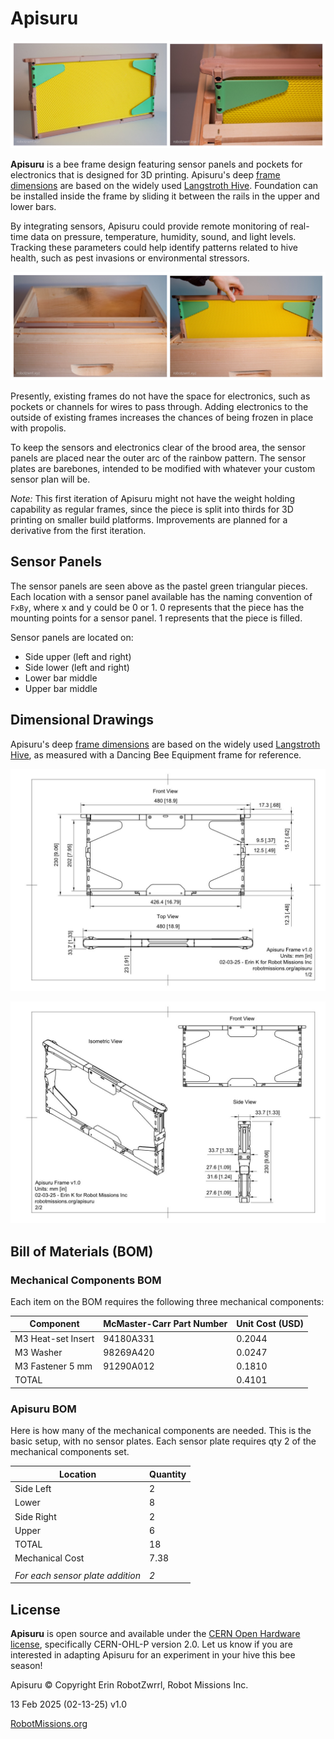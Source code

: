 # Apisuru

![Apisuru Frame Photographs](https://github.com/RobotGrrl/Apisuru/blob/main/images/apisuru_frame_collage1.jpg?raw=true)

**Apisuru** is a bee frame design featuring sensor panels and pockets for electronics that is designed for 3D printing. Apisuru's deep [frame dimensions](https://github.com/RobotGrrl/Apisuru/blob/main/Apisuru_Frame_Dimensional_Drawing.pdf) are based on the widely used [Langstroth Hive](https://beeprofessor.com/langstroth-hive-dimensions/). Foundation can be installed inside the frame by sliding it between the rails in the upper and lower bars.

By integrating sensors, Apisuru could provide remote monitoring of real-time data on pressure, temperature, humidity, sound, and light levels. Tracking these parameters could help identify patterns related to hive health, such as pest invasions or environmental stressors.

![Apisuru Frame in Bee Box Photographs](https://github.com/RobotGrrl/Apisuru/blob/main/images/apisuru_frame_collage2.jpg?raw=true)

Presently, existing frames do not have the space for electronics, such as pockets or channels for wires to pass through. Adding electronics to the outside of existing frames increases the chances of being frozen in place with propolis.

To keep the sensors and electronics clear of the brood area, the sensor panels are placed near the outer arc of the rainbow pattern. The sensor plates are barebones, intended to be modified with whatever your custom sensor plan will be. 

_Note:_ This first iteration of Apisuru might not have the weight holding capability as regular frames, since the piece is split into thirds for 3D printing on smaller build platforms. Improvements are planned for a derivative from the first iteration.

## Sensor Panels

The sensor panels are seen above as the pastel green triangular pieces. Each location with a sensor panel available has the naming convention of `FxBy`, where x and y could be 0 or 1. 0 represents that the piece has the mounting points for a sensor panel. 1 represents that the piece is filled. 

Sensor panels are located on:
- Side upper (left and right)
- Side lower (left and right)
- Lower bar middle
- Upper bar middle

## Dimensional Drawings

Apisuru's deep [frame dimensions](https://github.com/RobotGrrl/Apisuru/blob/main/Apisuru_Frame_Dimensional_Drawing.pdf) are based on the widely used [Langstroth Hive](https://beeprofessor.com/langstroth-hive-dimensions/), as measured with a Dancing Bee Equipment frame for reference.

![Apisuru Frame Dimensional Drawing Page 1](https://github.com/RobotGrrl/Apisuru/blob/main/images/Apisuru_Frame_Dimensional_Drawing_p1.jpg?raw=true)

![Apisuru Frame Dimensional Drawing Page 2](https://github.com/RobotGrrl/Apisuru/blob/main/images/Apisuru_Frame_Dimensional_Drawing_p2.jpg?raw=true)

## Bill of Materials (BOM)

### Mechanical Components BOM

Each item on the BOM requires the following three mechanical components:

| Component                 | McMaster-Carr Part Number | Unit Cost (USD) |
| ------------------ | ------------------------- | --------------- |
| M3 Heat-set Insert        | 94180A331 | 0.2044 |
| M3 Washer                 | 98269A420 | 0.0247 |
| M3 Fastener 5 mm          | 91290A012 | 0.1810 |
| TOTAL                     |  | 0.4101 |

### Apisuru BOM

Here is how many of the mechanical components are needed. This is the basic setup, with no sensor plates. Each sensor plate requires qty 2 of the mechanical components set.

| Location                       | Quantity |
| ------------------------------ | -------- |
| Side Left                      | 2 |
| Lower                          | 8 |
| Side Right                     | 2 |
| Upper                          | 6 |
| TOTAL                          | 18 |
| Mechanical Cost                | 7.38 |
|                                |  |
| _For each sensor plate addition_ | _2_ |


## License

**Apisuru** is open source and available under the [CERN Open Hardware license](https://cern-ohl.web.cern.ch/), specifically CERN-OHL-P version 2.0. Let us know if you are interested in adapting Apisuru for an experiment in your hive this bee season!

Apisuru © Copyright Erin RobotZwrrl, Robot Missions Inc.

13 Feb 2025 (02-13-25) v1.0

[RobotMissions.org](https://robotmissions.org)
